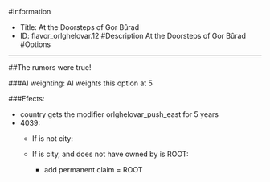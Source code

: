 #Information
 - Title: At the Doorsteps of Gor Bûrad
 - ID: flavor_orlghelovar.12
#Description
At the Doorsteps of Gor Bûrad
#Options

___
##The rumors were true!

###AI weighting:
AI weights this option at 5


###Efects:<ul><li>country gets the modifier orlghelovar_push_east for 5 years</li><li>4039:</li><ul><li>If is not city:</li><ul></ul><li>If is city, and does not have owned by is ROOT:</li><ul><li>add permanent claim = ROOT</li></ul></ul></ul>

